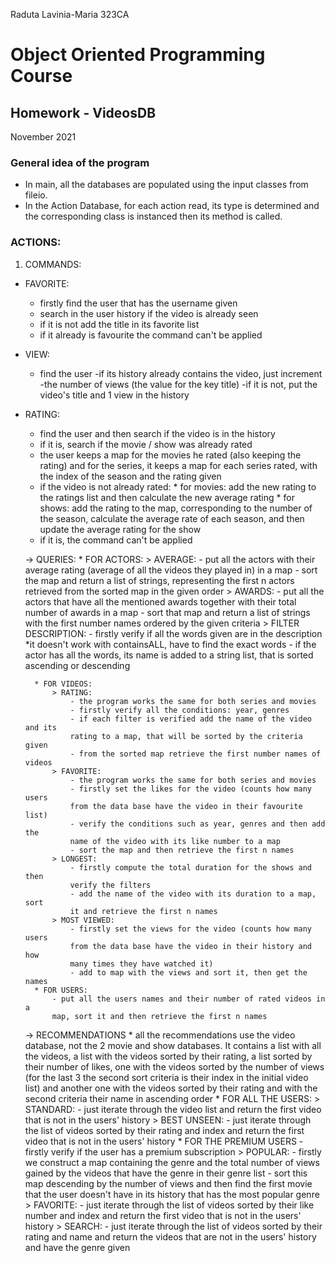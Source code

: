 Raduta Lavinia-Maria 323CA
# Object Oriented Programming Course
## Homework - VideosDB

November 2021

### General idea of the program
- In main, all the databases are populated using the input classes from fileio.
- In the Action Database, for each action read, its type is determined and the
corresponding class is instanced then its method is called.

### ACTIONS:
1. COMMANDS:
* FAVORITE:
    * firstly find the user that has the username given
    * search in the user history if the video is already seen
    * if it is not add the title in its favorite list
    * if it already is favourite the command can't be applied
* VIEW:
    * find the user
        -if its history already contains the video, just increment
        -the number of views (the value for the key title)
        -if it is not, put the video's title and 1 view in the history
* RATING:
    * find the user and then search if the video is in the history
    * if it is, search if the movie / show was already rated
    * the user keeps a map for the movies he rated (also keeping
    the rating) and for the series, it keeps a map for each series
    rated, with the index of the season and the rating given
    * if the video is not already rated:
            * for movies: add the new rating to the ratings list and
                then calculate the new average rating
            * for shows: add the rating to the map, corresponding to the
                number of the season, calculate the average rate of each
                season, and then update the average rating for the show
    * if it is, the command can't be applied

    -> QUERIES:
        * FOR ACTORS:
            > AVERAGE:
                - put all the actors with their average rating (average of all
                the videos they played in) in a map
                - sort the map and return a list of strings, representing the
                first n actors retrieved from the sorted map in the given order
            > AWARDS:
                - put all the actors that have all the mentioned awards
                together with their total number of awards in a map
                - sort that map and return a list of strings with the first
                number names ordered by the given criteria
            > FILTER DESCRIPTION:
                - firstly verify if all the words given are in the description
                *it doesn't work with containsALL, have to find the exact words
                - if the actor has all the words, its name is added to a string
                list, that is sorted ascending or descending

        * FOR VIDEOS:
            > RATING:
                - the program works the same for both series and movies
                - firstly verify all the conditions: year, genres
                - if each filter is verified add the name of the video and its
                rating to a map, that will be sorted by the criteria given
                - from the sorted map retrieve the first number names of videos
            > FAVORITE:
                - the program works the same for both series and movies
                - firstly set the likes for the video (counts how many users
                from the data base have the video in their favourite list)
                - verify the conditions such as year, genres and then add the
                name of the video with its like number to a map
                - sort the map and then retrieve the first n names
            > LONGEST:
                - firstly compute the total duration for the shows and then
                verify the filters
                - add the name of the video with its duration to a map, sort
                it and retrieve the first n names
            > MOST VIEWED:
                - firstly set the views for the video (counts how many users
                from the data base have the video in their history and how
                many times they have watched it)
                - add to map with the views and sort it, then get the names
        * FOR USERS:
            - put all the users names and their number of rated videos in a
            map, sort it and then retrieve the first n names

    -> RECOMMENDATIONS
        * all the recommendations use the video database, not the 2 movie
        and show databases. It contains a list with all the videos, a list
        with the videos sorted by their rating, a list sorted by their number
        of likes, one with the videos sorted by the number of views (for the
        last 3 the second sort criteria is their index in the initial video
        list) and another one with the videos sorted by their rating and with
        the second criteria their name in ascending order
        * FOR ALL THE USERS:
            > STANDARD:
                - just iterate through the video list and return the first
                video that is not in the users' history
            > BEST UNSEEN:
                - just iterate through the list of videos sorted by their
                rating and index and return the first video that is not in
                the users' history
        * FOR THE PREMIUM USERS
            - firstly verify if the user has a premium subscription
            > POPULAR:
                - firstly we construct a map containing the genre and the
                total number of views gained by the videos that have the genre
                in their genre list
                - sort this map descending by the number of views and then find
                the first movie that the user doesn't have in its history that
                has the most popular genre
            > FAVORITE:
                - just iterate through the list of videos sorted by their
                like number and index and return the first video that is not in
                the users' history
            > SEARCH:
                - just iterate through the list of videos sorted by their
                rating and name and return the videos that are not in the
                users' history and have the genre given











